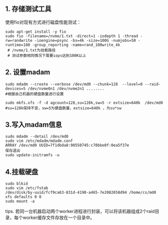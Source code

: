 ## 1. 存储测试工具
使用fio对现有方式进行磁盘性能测试：
```
sudo apt-get install -y fio
sudo fio -filename=/nvme/1.txt -direct=1 -iodepth 1 -thread -rw=randwrite -ioengine=psync -bs=4k -size=100G -numjobs=50 -runtime=180 -group_reporting -name=rand_100write_4k 
 # /nvme/1.txt为挂载路径
 # 测试参数相同情况下需要iops达到100K以上
```
## 2. 设置madam
```
sudo mdadm --create --verbose /dev/md0 --chunk=128  --level=0 --raid-devices=5 /dev/nvme0n1 /dev/nvme2n1 ........
#根据自己机器的硬盘数量进行设置
```
```
sudo mkfs.xfs -f -d agcount=128,su=128k,sw=5 -r extsize=640k  /dev/md0
#su=128k保持不变，sw=5为硬盘数量，extsize=640k ，为su*sw
```

## 3.写入madam信息
```
sudo mdadm --detail /dev/md0
sudo vim /etc/mdadm/mdadm.conf
ARRAY /dev/md0 UUID=7f1dbda8:90550745:c70bbe0f:0ea5f37e
保存退出
sudo update-initramfs -u
```

## 4.挂载硬盘
```
sudo blkid
sudo vim /etc/fstab
/dev/disk/by-uuid/fcf9ca63-831d-4190-a465-7e2082658d94 /home/cs/md0 xfs defaults 0 0
sudo mount -a
```

tips.
若同一台机器启动两个worker进程进行封装，可以将该机器组成2个raid目录，每个worker缓存文件存放在一个目录中。


